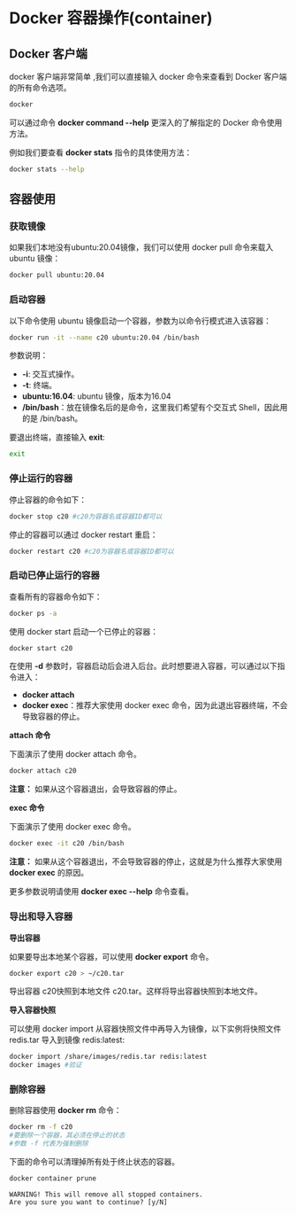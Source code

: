 # Docker 容器操作(container)

## Docker 客户端

docker 客户端非常简单 ,我们可以直接输入 docker 命令来查看到 Docker 客户端的所有命令选项。

```bash
docker
```

可以通过命令 **docker command --help** 更深入的了解指定的 Docker 命令使用方法。

例如我们要查看 **docker stats** 指令的具体使用方法：

```bash
docker stats --help
```

## 容器使用

### 获取镜像

如果我们本地没有ubuntu:20.04镜像，我们可以使用 docker pull 命令来载入 ubuntu 镜像：

```bash
docker pull ubuntu:20.04
```

### 启动容器

以下命令使用 ubuntu 镜像启动一个容器，参数为以命令行模式进入该容器：

```bash
docker run -it --name c20 ubuntu:20.04 /bin/bash
```

参数说明：

- **-i**: 交互式操作。
- **-t**: 终端。
- **ubuntu:16.04**: ubuntu 镜像，版本为16.04
- **/bin/bash**：放在镜像名后的是命令，这里我们希望有个交互式 Shell，因此用的是 /bin/bash。

要退出终端，直接输入 **exit**:

```bash
exit
```

### 停止运行的容器

停止容器的命令如下：

```bash
docker stop c20 #c20为容器名或容器ID都可以
```

停止的容器可以通过 docker restart 重启：

```bash
docker restart c20 #c20为容器名或容器ID都可以
```

### 启动已停止运行的容器

查看所有的容器命令如下：

```bash
docker ps -a
```

使用 docker start 启动一个已停止的容器：

```bash
docker start c20
```

在使用 **-d** 参数时，容器启动后会进入后台。此时想要进入容器，可以通过以下指令进入：

- **docker attach**
- **docker exec**：推荐大家使用 docker exec 命令，因为此退出容器终端，不会导致容器的停止。

**attach 命令**

下面演示了使用 docker attach 命令。

```bash
docker attach c20
```

**注意：** 如果从这个容器退出，会导致容器的停止。

**exec 命令**

下面演示了使用 docker exec 命令。

```bash
docker exec -it c20 /bin/bash
```

**注意：** 如果从这个容器退出，不会导致容器的停止，这就是为什么推荐大家使用 **docker exec** 的原因。

更多参数说明请使用 **docker exec --help** 命令查看。

### 导出和导入容器

**导出容器**

如果要导出本地某个容器，可以使用 **docker export** 命令。

```bash
docker export c20 > ~/c20.tar
```

导出容器 c20快照到本地文件 c20.tar。这样将导出容器快照到本地文件。

**导入容器快照**

可以使用 docker import 从容器快照文件中再导入为镜像，以下实例将快照文件 redis.tar 导入到镜像 redis:latest:

```bash
docker import /share/images/redis.tar redis:latest
docker images #验证
```

### 删除容器

删除容器使用 **docker rm** 命令：

```bash
docker rm -f c20
#要删除一个容器，其必须在停止的状态
#参数 -f 代表为强制删除
```

下面的命令可以清理掉所有处于终止状态的容器。

```bash
docker container prune
```

```response
WARNING! This will remove all stopped containers.
Are you sure you want to continue? [y/N]
```

